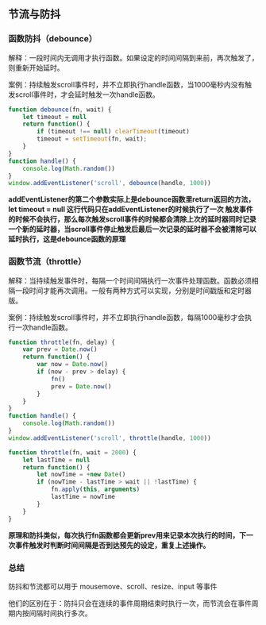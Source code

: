 ## 节流与防抖

### 函数防抖（debounce）

解释：一段时间内无调用才执行函数。如果设定的时间间隔到来前，再次触发了，则重新开始延时。

案例：持续触发scroll事件时，并不立即执行handle函数，当1000毫秒内没有触发scroll事件时，才会延时触发一次handle函数。

```javascript
function debounce(fn, wait) {
    let timeout = null
    return function() {
        if (timeout !== null) clearTimeout(timeout)
        timeout = setTimeout(fn, wait);
    }
}
function handle() {
    console.log(Math.random())
}
window.addEventListener('scroll', debounce(handle, 1000))
```

**addEventListener的第二个参数实际上是debounce函数里return返回的方法，let timeout = null 这行代码只在addEventListener的时候执行了一次 触发事件的时候不会执行，那么每次触发scroll事件的时候都会清除上次的延时器同时记录一个新的延时器，当scroll事件停止触发后最后一次记录的延时器不会被清除可以延时执行，这是debounce函数的原理**

### 函数节流（throttle）

解释：当持续触发事件时，每隔一个时间间隔执行一次事件处理函数。函数必须相隔一段时间才能再次调用。一般有两种方式可以实现，分别是时间戳版和定时器版。

 案例：持续触发scroll事件时，并不立即执行handle函数，每隔1000毫秒才会执行一次handle函数。

```javascript
function throttle(fn, delay) {
    var prev = Date.now()
    return function() {
        var now = Date.now()
        if (now - prev > delay) {
            fn()
            prev = Date.now()
        }
    }
} 
function handle() {
    console.log(Math.random())
}
window.addEventListener('scroll', throttle(handle, 1000))
```

```javascript
function throttle(fn, wait = 2000) {
    let lastTime = null
    return function() {
        let nowTime = +new Date()
        if (nowTime - lastTime > wait || !lastTime) {
            fn.apply(this, arguments)
            lastTime = nowTime
        }
    }
}
```

**原理和防抖类似，每次执行fn函数都会更新prev用来记录本次执行的时间，下一次事件触发时判断时间间隔是否到达预先的设定，重复上述操作。**

### 总结

防抖和节流都可以用于 mousemove、scroll、resize、input 等事件

他们的区别在于：防抖只会在连续的事件周期结束时执行一次，而节流会在事件周期内按间隔时间执行多次。